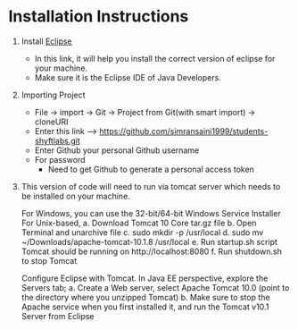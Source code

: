 # Installation Instructions

1. Install [Eclipse](https://www.eclipse.org/downloads/packages/installer)
   - In this link, it will help you install the correct version of eclipse for your machine.
   - Make sure it is the Eclipse IDE of Java Developers. 
2. Importing Project
   - File -> import -> Git -> Project from Git(with smart import) -> cloneURI
   - Enter this link --> https://github.com/simransaini1999/students-shyftlabs.git
   - Enter Github your personal Github username
   - For password
        - Need to get Github to generate a personal access token
3. This version of code will need to run via tomcat server which needs to be installed on your machine.

   For Windows, you can use the 32-bit/64-bit Windows Service Installer
   For Unix-based,
      a. Download Tomcat 10 Core tar.gz file
      b. Open Terminal and unarchive file
      c. sudo mkdir -p /usr/local
      d. sudo mv ~/Downloads/apache-tomcat-10.1.8 /usr/local
      e. Run startup.sh script Tomcat should be running on http://localhost:8080
      f. Run shutdown.sh to stop Tomcat

   Configure Eclipse with Tomcat. In Java EE perspective, explore the Servers tab;
      a. Create a Web server, select Apache Tomcat 10.0 (point to the directory where you
         unzipped Tomcat)
      b. Make sure to stop the Apache service when you first installed it, and run the Tomcat
         v10.1 Server from Eclipse
   

